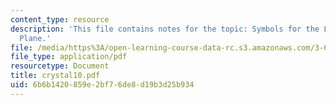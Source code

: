 ```yaml
---
content_type: resource
description: 'This file contains notes for the topic: Symbols for the Locus of a Glide
  Plane.'
file: /media/https%3A/open-learning-course-data-rc.s3.amazonaws.com/3-60-symmetry-structure-and-tensor-properties-of-materials-fall-2005/6b6b1420859e2bf76de8d19b3d25b934_crystal10.pdf
file_type: application/pdf
resourcetype: Document
title: crystal10.pdf
uid: 6b6b1420-859e-2bf7-6de8-d19b3d25b934
---
```

